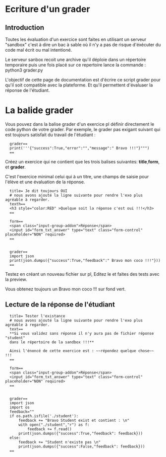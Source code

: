 
# Ecriture d'un grader 

## Introduction 
Toutes les évaluation d'un exercice sont faites en utilisant un serveur "sandbox" c'est à dire un bac à sable
où il n'y a pas de risque d'éxécuter du code mal écrit ou mal intentioné.

Le serveur sanbox recoit une archive qu'il déploie dans un répertoire temporaire puis une fois placé sur ce repertoire
lance la commande : python3 grader.py

L'objectif de cette page de documentation est d'écrire ce script grader pour qu'il soit compatible avec la plateforme.
Et qu'il permettent d'évaluaer la réponse de l'étudiant.

# La balide grader

Vous pouvez dans la  balise grader  d'un exercice pl définir directement le code python de votre grader. Par exemple,
le grader pas exigant suivant qui est toujours satisfait du travail de l'étudiant :

```
  grader==
  print('''{"success":True,"error":"","message":" Bravo !!!"}""")
  ==
```

Créez un exercice qui ne contient que les trois balises suivantes: **title**,**form**, et **grader**.

  C'est l'exercice minimal celui qui à un titre, une champs de saisie pour l'élève et une évaluation de la réponse.

```
  title= Je dit toujours OUI
  # nous avons ajouté la ligne suivante pour rendre l'exo plus agréable à regarder.
  texth==
  <h3 style="color:RED" >Quelque soit la réponse c'est oui !!!</h3> 
  ==

  form==
  <span class="input-group-addon">Réponse</span>
  <input id="form_txt_answer" type="text" class="form-control" placeholder="NON" required>
  ==


  grader==
  import json
  print(json.dumps({"success":True,"feedback":" Bravo mon coco !!!"}))
  ==
```


Testez en créant un nouveau fichier sur pl, Editez le et faites des tests avec la preview.

Vous obtenez toujours un Bravo mon coco !!! sur fond vert.

## Lecture de la réponse de l'étudiant 

```
  title= Tester l'existance
  # nous avons ajouté la ligne suivante pour rendre l'exo plus agréable à regarder.
  text==
  **Si vous validez sans réponse il n'y aura pas de fichier réponse "student"
  dans le répertoire de la sandbox !!!** 

  Ainsi l'énoncé de cette exercice est : ~~répondez quelque chose~~ !!!
  ==

  form==
  <span class="input-group-addon">Réponse</span>
  <input id="form_txt_answer" type="text" class="form-control" placeholder="NON" required>
  ==


  grader==
  import json
  import os
  feedback=""
  if os.path.isfile('./student'):
      feedback += "Bravo Student exist et contient : \n"
      with open("./student","r") as f:
          feedback += f.read()
      print(json.dumps({"success":True,"feedback": feedback}))
  else:
      feedback += "Student n'existe pas \n"
      print(json.dumps({"success":False,"feedback": feedback}))
  ==

```
